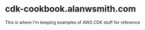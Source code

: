# cdk-cookbook.alanwsmith.com

This is where I'm keeping examples
of AWS CDK stuff for reference



